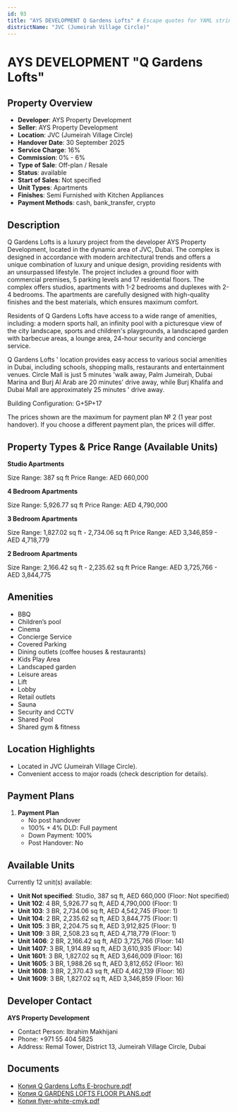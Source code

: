 ```yaml
---
id: 93
title: "AYS DEVELOPMENT Q Gardens Lofts" # Escape quotes for YAML string
districtName: "JVC (Jumeirah Village Circle)"
---
```


# AYS DEVELOPMENT "Q Gardens Lofts"

## Property Overview
- **Developer**: AYS Property Development
- **Seller**: AYS Property Development
- **Location**: JVC (Jumeirah Village Circle)
- **Handover Date**: 30 September 2025
- **Service Charge**: 16%
- **Commission**: 0% - 6%
- **Type of Sale**: Off-plan / Resale
- **Status**: available
- **Start of Sales**: Not specified
- **Unit Types**: Apartments
- **Finishes**: Semi Furnished with Kitchen Appliances
- **Payment Methods**: cash, bank_transfer, crypto

## Description
Q Gardens Lofts is a luxury project from the developer AYS Property Development, located in the dynamic area of JVC, Dubai. The complex is designed in accordance with modern architectural trends and offers a unique combination of luxury and unique design, providing residents with an unsurpassed lifestyle. The project includes a ground floor with commercial premises, 5 parking levels and 17 residential floors. The complex offers studios, apartments with 1-2 bedrooms and duplexes with 2-4 bedrooms. The apartments are carefully designed with high-quality finishes and the best materials, which ensures maximum comfort.

Residents of Q Gardens Lofts have access to a wide range of amenities, including: a modern sports hall, an infinity pool with a picturesque view of the city landscape, sports and children's playgrounds, a landscaped garden with barbecue areas, a lounge area, 24-hour security and concierge service.

Q Gardens Lofts ' location provides easy access to various social amenities in Dubai, including schools, shopping malls, restaurants and entertainment venues. Circle Mall is just 5 minutes 'walk away, Palm Jumeirah, Dubai Marina and Burj Al Arab are 20 minutes' drive away, while Burj Khalifa and Dubai Mall are approximately 25 minutes ' drive away.

Building Configuration: G+5P+17

The prices shown are the maximum for payment plan № 2 (1 year post handover). If you choose a different payment plan, the prices will differ.

## Property Types & Price Range (Available Units)
**Studio Apartments**

Size Range: 387 sq ft
Price Range: AED 660,000

**4 Bedroom Apartments**

Size Range: 5,926.77 sq ft
Price Range: AED 4,790,000

**3 Bedroom Apartments**

Size Range: 1,827.02 sq ft - 2,734.06 sq ft
Price Range: AED 3,346,859 - AED 4,718,779

**2 Bedroom Apartments**

Size Range: 2,166.42 sq ft - 2,235.62 sq ft
Price Range: AED 3,725,766 - AED 3,844,775

## Amenities
- BBQ
- Children’s pool
- Cinema
- Concierge Service
- Covered Parking
- Dining outlets  (coffee houses & restaurants)
- Kids Play Area
- Landscaped garden
- Leisure areas
- Lift
- Lobby
- Retail outlets
- Sauna
- Security and CCTV
- Shared Pool
- Shared gym & fitness

## Location Highlights
- Located in JVC (Jumeirah Village Circle).
- Convenient access to major roads (check description for details).

## Payment Plans
1. **Payment Plan**
   - No post handover
   - 100% + 4% DLD: Full payment
   - Down Payment: 100%
   - Post Handover: No

## Available Units
Currently 12 unit(s) available:
- **Unit Not specified**: Studio, 387 sq ft, AED 660,000 (Floor: Not specified)
- **Unit 102**: 4 BR, 5,926.77 sq ft, AED 4,790,000 (Floor: 1)
- **Unit 103**: 3 BR, 2,734.06 sq ft, AED 4,542,745 (Floor: 1)
- **Unit 104**: 2 BR, 2,235.62 sq ft, AED 3,844,775 (Floor: 1)
- **Unit 105**: 3 BR, 2,204.75 sq ft, AED 3,912,825 (Floor: 1)
- **Unit 109**: 3 BR, 2,508.23 sq ft, AED 4,718,779 (Floor: 1)
- **Unit 1406**: 2 BR, 2,166.42 sq ft, AED 3,725,766 (Floor: 14)
- **Unit 1407**: 3 BR, 1,914.89 sq ft, AED 3,610,935 (Floor: 14)
- **Unit 1601**: 3 BR, 1,827.02 sq ft, AED 3,646,009 (Floor: 16)
- **Unit 1605**: 3 BR, 1,988.26 sq ft, AED 3,812,652 (Floor: 16)
- **Unit 1608**: 3 BR, 2,370.43 sq ft, AED 4,462,139 (Floor: 16)
- **Unit 1609**: 3 BR, 1,827.02 sq ft, AED 3,346,859 (Floor: 16)

## Developer Contact
**AYS Property Development**
- Contact Person: Ibrahim Makhijani
- Phone: +971 55 404 5825
- Address: Remal Tower, District 13, Jumeirah Village Circle, Dubai

## Documents
- [Копия Q Gardens Lofts E-brochure.pdf](https://cdn.geniemap.net/2023/06/23/QRB78OZciLH4k6tgXT1KLtMordcOOHboK2wF7feT.pdf)
- [Копия Q GARDENS LOFTS FLOOR PLANS.pdf](https://cdn.geniemap.net/2023/06/23/WxTcoD5GMbcquV6iJwnDm5R2X0Hf7bhW40dyhOzJ.pdf)
- [Копия flyer-white-cmyk.pdf](https://cdn.geniemap.net/2023/06/23/aDNLDWc2Jxsm0cYHEZTYAcpM09cw7fqXueRFyZ0d.pdf)
